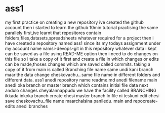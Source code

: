 # ass1
my first practice on creating a new repository
ive created the github account
then i started to learn the github 10min tutorial
practising the same parallely
first,ive learnt that repositores contain folders,files,datasets,spreadsheets whatever required for a project
then i have created a repository named ass1 since its my todays assignment under my account name vamsi-devops-git
in this repository whatever data i kept can be saved as a file using READ-ME option
then i need to do changes on this file
so i take a copy of it first and create a file in which changes or edits can be made,thoses changes which are saved called commits.
taking a copy of it from main is called Branching
file name same undi kani branch maarithe data change cheskovachu...same file name in different folders and different data.
ass1 anedi repository name
readme.md anedi filename
main anedi oka branch or master branch which contains initial file data
next andulo changes cheyalannappudu we have the facility called BRANCHING ikkada inkoka branch create chesi master branch lo file ni teskuni edit chesi save cheskovachu..file name maarchalsina paniledu.
main and repocreate-edits anedi branches
